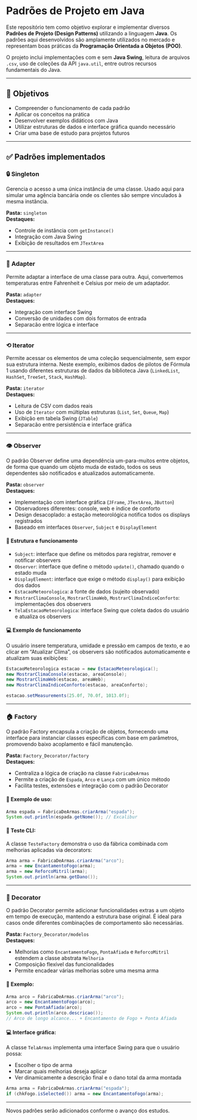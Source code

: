 # Padrões de Projeto em Java

Este repositório tem como objetivo explorar e implementar diversos **Padrões de Projeto (Design Patterns)** utilizando a linguagem **Java**. Os padrões aqui desenvolvidos são amplamente utilizados no mercado e representam boas práticas da **Programação Orientada a Objetos (POO)**.

O projeto inclui implementações com e sem **Java Swing**, leitura de arquivos `.csv`, uso de coleções da API `java.util`, entre outros recursos fundamentais do Java.

---

## 🌟 Objetivos

- Compreender o funcionamento de cada padrão
- Aplicar os conceitos na prática
- Desenvolver exemplos didáticos com Java
- Utilizar estruturas de dados e interface gráfica quando necessário
- Criar uma base de estudo para projetos futuros

---

## ✅ Padrões implementados

### 🔒 Singleton  
Gerencia o acesso a uma única instância de uma classe. Usado aqui para simular uma agência bancária onde os clientes são sempre vinculados à mesma instância.

**Pasta:** `singleton`  
**Destaques:**
- Controle de instância com `getInstance()`
- Integração com Java Swing
- Exibição de resultados em `JTextArea`

---

### 🔌 Adapter  
Permite adaptar a interface de uma classe para outra. Aqui, convertemos temperaturas entre Fahrenheit e Celsius por meio de um adaptador.

**Pasta:** `adapter`  
**Destaques:**
- Integração com interface Swing
- Conversão de unidades com dois formatos de entrada
- Separacão entre lógica e interface

---

### ⟲ Iterator  
Permite acessar os elementos de uma coleção sequencialmente, sem expor sua estrutura interna. Neste exemplo, exibimos dados de pilotos de Fórmula 1 usando diferentes estruturas de dados da biblioteca Java (`LinkedList`, `HashSet`, `TreeSet`, `Stack`, `HashMap`).

**Pasta:** `iterator`  
**Destaques:**
- Leitura de CSV com dados reais
- Uso de `Iterator` com múltiplas estruturas (`List`, `Set`, `Queue`, `Map`)
- Exibição em tabela Swing (`JTable`)
- Separacão entre persistência e interface gráfica

---

### 👁️ Observer

O padrão Observer define uma dependência um-para-muitos entre objetos, de forma que quando um objeto muda de estado, todos os seus dependentes são notificados e atualizados automaticamente.

**Pasta:** `observer`  
**Destaques:**
- Implementação com interface gráfica (`JFrame`, `JTextArea`, `JButton`)
- Observadores diferentes: console, web e índice de conforto
- Design desacoplado: a estação meteorológica notifica todos os displays registrados
- Baseado em interfaces `Observer`, `Subject` e `DisplayElement`

#### 📌 Estrutura e funcionamento
- `Subject`: interface que define os métodos para registrar, remover e notificar observers
- `Observer`: interface que define o método `update()`, chamado quando o estado muda
- `DisplayElement`: interface que exige o método `display()` para exibição dos dados
- `EstacaoMeteorologica`: a fonte de dados (sujeito observado)
- `MostrarClimaConsole`, `MostrarClimaWeb`, `MostrarClimaIndiceConforto`: implementações dos observers
- `TelaEstacaoMeteorologica`: interface Swing que coleta dados do usuário e atualiza os observers

#### 💻 Exemplo de funcionamento
O usuário insere temperatura, umidade e pressão em campos de texto, e ao clicar em “Atualizar Clima”, os observers são notificados automaticamente e atualizam suas exibições:

```java
EstacaoMeteorologica estacao = new EstacaoMeteorologica();
new MostrarClimaConsole(estacao, areaConsole);
new MostrarClimaWeb(estacao, areaWeb);
new MostrarClimaIndiceConforto(estacao, areaConforto);

estacao.setMeasurements(25.0f, 70.0f, 1013.0f);
```

---

### 🏠 Factory

O padrão Factory encapsula a criação de objetos, fornecendo uma interface para instanciar classes específicas com base em parâmetros, promovendo baixo acoplamento e fácil manutenção.

**Pasta:** `Factory_Decorator/factory`  
**Destaques:**
- Centraliza a lógica de criação na classe `FabricaDeArmas`
- Permite a criação de `Espada`, `Arco` e `Lança` com um único método
- Facilita testes, extensões e integração com o padrão Decorator

#### 🔧 Exemplo de uso:
```java
Arma espada = FabricaDeArmas.criarArma("espada");
System.out.println(espada.getNome()); // Excalibur
```

#### 🧪 Teste CLI:
A classe `TesteFactory` demonstra o uso da fábrica combinada com melhorias aplicadas via decorators:
```java
Arma arma = FabricaDeArmas.criarArma("arco");
arma = new EncantamentoFogo(arma);
arma = new ReforcoMitril(arma);
System.out.println(arma.getDano());
```

---

### 🎨 Decorator

O padrão Decorator permite adicionar funcionalidades extras a um objeto em tempo de execução, mantendo a estrutura base original.
É ideal para casos onde diferentes combinações de comportamento são necessárias.

**Pasta:** `Factory_Decorator/modelos`  
**Destaques:**
- Melhorias como `EncantamentoFogo`, `PontaAfiada` e `ReforcoMitril` estendem a classe abstrata `Melhoria`
- Composição flexível das funcionalidades
- Permite encadear várias melhorias sobre uma mesma arma

#### 🔧 Exemplo:
```java
Arma arco = FabricaDeArmas.criarArma("arco");
arco = new EncantamentoFogo(arco);
arco = new PontaAfiada(arco);
System.out.println(arco.descricao());
// Arco de longo alcance... + Encantamento de Fogo + Ponta Afiada
```

#### 💻 Interface gráfica:
A classe `TelaArmas` implementa uma interface Swing para que o usuário possa:
- Escolher o tipo de arma
- Marcar quais melhorias deseja aplicar
- Ver dinamicamente a descrição final e o dano total da arma montada

```java
Arma arma = FabricaDeArmas.criarArma("espada");
if (chkFogo.isSelected()) arma = new EncantamentoFogo(arma);
```

---

Novos padrões serão adicionados conforme o avanço dos estudos.

